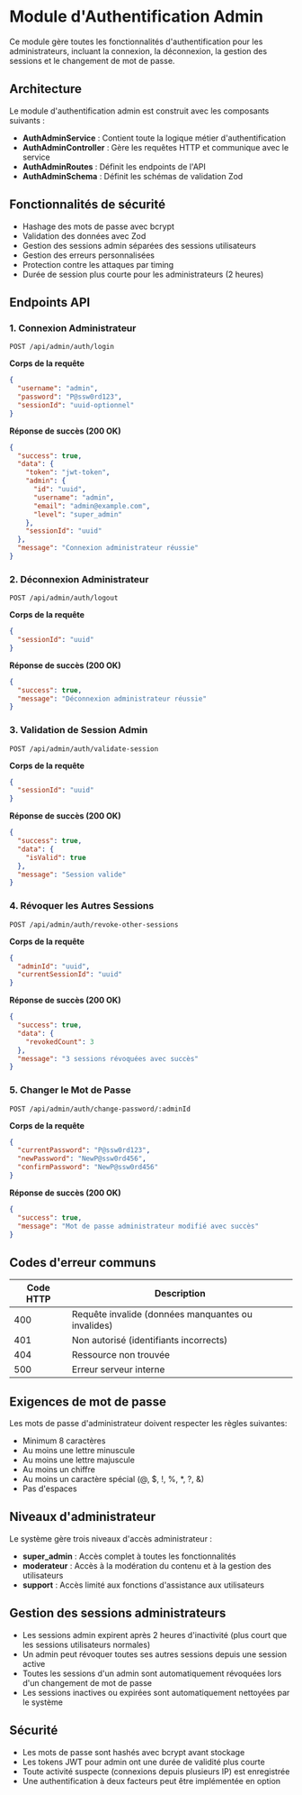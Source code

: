 # Module d'Authentification Admin

Ce module gère toutes les fonctionnalités d'authentification pour les administrateurs, incluant la connexion, la déconnexion, la gestion des sessions et le changement de mot de passe.

## Architecture

Le module d'authentification admin est construit avec les composants suivants :

- **AuthAdminService** : Contient toute la logique métier d'authentification
- **AuthAdminController** : Gère les requêtes HTTP et communique avec le service
- **AuthAdminRoutes** : Définit les endpoints de l'API
- **AuthAdminSchema** : Définit les schémas de validation Zod

## Fonctionnalités de sécurité

- Hashage des mots de passe avec bcrypt
- Validation des données avec Zod
- Gestion des sessions admin séparées des sessions utilisateurs
- Gestion des erreurs personnalisées
- Protection contre les attaques par timing
- Durée de session plus courte pour les administrateurs (2 heures)

## Endpoints API

### 1. Connexion Administrateur
```http
POST /api/admin/auth/login
```

**Corps de la requête**
```json
{
  "username": "admin",
  "password": "P@ssw0rd123",
  "sessionId": "uuid-optionnel"
}
```

**Réponse de succès (200 OK)**
```json
{
  "success": true,
  "data": {
    "token": "jwt-token",
    "admin": {
      "id": "uuid",
      "username": "admin",
      "email": "admin@example.com",
      "level": "super_admin"
    },
    "sessionId": "uuid"
  },
  "message": "Connexion administrateur réussie"
}
```

### 2. Déconnexion Administrateur
```http
POST /api/admin/auth/logout
```

**Corps de la requête**
```json
{
  "sessionId": "uuid"
}
```

**Réponse de succès (200 OK)**
```json
{
  "success": true,
  "message": "Déconnexion administrateur réussie"
}
```

### 3. Validation de Session Admin
```http
POST /api/admin/auth/validate-session
```

**Corps de la requête**
```json
{
  "sessionId": "uuid"
}
```

**Réponse de succès (200 OK)**
```json
{
  "success": true,
  "data": {
    "isValid": true
  },
  "message": "Session valide"
}
```

### 4. Révoquer les Autres Sessions
```http
POST /api/admin/auth/revoke-other-sessions
```

**Corps de la requête**
```json
{
  "adminId": "uuid",
  "currentSessionId": "uuid"
}
```

**Réponse de succès (200 OK)**
```json
{
  "success": true,
  "data": {
    "revokedCount": 3
  },
  "message": "3 sessions révoquées avec succès"
}
```

### 5. Changer le Mot de Passe
```http
POST /api/admin/auth/change-password/:adminId
```

**Corps de la requête**
```json
{
  "currentPassword": "P@ssw0rd123",
  "newPassword": "NewP@ssw0rd456",
  "confirmPassword": "NewP@ssw0rd456"
}
```

**Réponse de succès (200 OK)**
```json
{
  "success": true,
  "message": "Mot de passe administrateur modifié avec succès"
}
```

## Codes d'erreur communs

| Code HTTP | Description |
|-----------|-------------|
| 400 | Requête invalide (données manquantes ou invalides) |
| 401 | Non autorisé (identifiants incorrects) |
| 404 | Ressource non trouvée |
| 500 | Erreur serveur interne |

## Exigences de mot de passe

Les mots de passe d'administrateur doivent respecter les règles suivantes:
- Minimum 8 caractères
- Au moins une lettre minuscule
- Au moins une lettre majuscule
- Au moins un chiffre
- Au moins un caractère spécial (@, $, !, %, *, ?, &)
- Pas d'espaces

## Niveaux d'administrateur

Le système gère trois niveaux d'accès administrateur :
- **super_admin** : Accès complet à toutes les fonctionnalités
- **moderateur** : Accès à la modération du contenu et à la gestion des utilisateurs
- **support** : Accès limité aux fonctions d'assistance aux utilisateurs

## Gestion des sessions administrateurs

- Les sessions admin expirent après 2 heures d'inactivité (plus court que les sessions utilisateurs normales)
- Un admin peut révoquer toutes ses autres sessions depuis une session active
- Toutes les sessions d'un admin sont automatiquement révoquées lors d'un changement de mot de passe
- Les sessions inactives ou expirées sont automatiquement nettoyées par le système

## Sécurité

- Les mots de passe sont hashés avec bcrypt avant stockage
- Les tokens JWT pour admin ont une durée de validité plus courte
- Toute activité suspecte (connexions depuis plusieurs IP) est enregistrée
- Une authentification à deux facteurs peut être implémentée en option